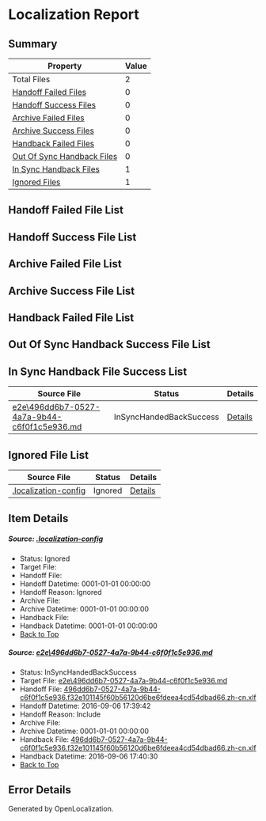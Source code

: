 # <a name='report-top'></a> Localization Report

## Summary
 Property | Value 
 -------- | ----- 
 Total Files | 2
[ Handoff Failed Files ](#handoff-failed-list)| 0
[ Handoff Success Files ](#handoff-success-list)| 0
[ Archive Failed Files ](#archive-failed-list)| 0
[ Archive Success Files ](#archive-success-list)| 0
[ Handback Failed Files ](#handback-failed-list)| 0
[ Out Of Sync Handback Files ](#outofsync-handback-success-list)| 0
[ In Sync Handback Files ](#insync-handback-success-list)| 1
[ Ignored Files ](#ignored-list)| 1

## <a name='handoff-failed-list'></a> Handoff Failed File List

## <a name='handoff-success-list'></a> Handoff Success File List

## <a name='archive-failed-list'></a> Archive Failed File List

## <a name='archive-success-list'></a> Archive Success File List

## <a name='handback-failed-list'></a> Handback Failed File List

## <a name='outofsync-handback-success-list'></a> Out Of Sync Handback Success File List

## <a name='insync-handback-success-list'></a> In Sync Handback File Success List
 Source File | Status | Details 
 ----------- | ------ | ------- 
 [e2e\496dd6b7-0527-4a7a-9b44-c6f0f1c5e936.md](https://github.com/OpenLocalizationTestOrg/ol-test0/blob/61809bd08184aa5c548a406f2caf81fde21bf26a/e2e/496dd6b7-0527-4a7a-9b44-c6f0f1c5e936.md) | InSyncHandedBackSuccess | [Details](#7d88f251d4b407b08566b0b8cf9be648b8ad3a571)

## <a name='ignored-list'></a> Ignored File List
 Source File | Status | Details 
 ----------- | ------ | ------- 
 [.localization-config](https://github.com/OpenLocalizationTestOrg/ol-test0/blob/61809bd08184aa5c548a406f2caf81fde21bf26a/.localization-config) | Ignored | [Details](#3d4f252ac210baf56311d7e97dcc2db10974dbd20)

## Item Details
##### <a name='3d4f252ac210baf56311d7e97dcc2db10974dbd20'></a> Source: [.localization-config](https://github.com/OpenLocalizationTestOrg/ol-test0/blob/61809bd08184aa5c548a406f2caf81fde21bf26a/.localization-config)
* Status: Ignored
* Target File: 
* Handoff File: 
* Handoff Datetime: 0001-01-01 00:00:00
* Handoff Reason: Ignored
* Archive File: 
* Archive Datetime: 0001-01-01 00:00:00
* Handback File: 
* Handback Datetime: 0001-01-01 00:00:00
* [Back to Top](#report-top)

##### <a name='7d88f251d4b407b08566b0b8cf9be648b8ad3a571'></a> Source: [e2e\496dd6b7-0527-4a7a-9b44-c6f0f1c5e936.md](https://github.com/OpenLocalizationTestOrg/ol-test0/blob/61809bd08184aa5c548a406f2caf81fde21bf26a/e2e/496dd6b7-0527-4a7a-9b44-c6f0f1c5e936.md)
* Status: InSyncHandedBackSuccess
* Target File: [e2e\496dd6b7-0527-4a7a-9b44-c6f0f1c5e936.md](https://github.com/OpenLocalizationTestOrg/ol-test0-zhcn/blob/ee86180c577f03bbf7e3eef44c9a3a74a067878e/e2e/496dd6b7-0527-4a7a-9b44-c6f0f1c5e936.md)
* Handoff File: [496dd6b7-0527-4a7a-9b44-c6f0f1c5e936.f32e101145f60b56120d6be6fdeea4cd54dbad66.zh-cn.xlf](https://github.com/OpenLocalizationTestOrg/ol-test0-handoff/blob/34f41005dbd54ec0dcc392d1c526a6ef3fba5009/ol-handoff/OpenLocalizationTestOrg/ol-test0-zhcn/ci/ht/496dd6b7-0527-4a7a-9b44-c6f0f1c5e936.f32e101145f60b56120d6be6fdeea4cd54dbad66.zh-cn.xlf)
* Handoff Datetime: 2016-09-06 17:39:42
* Handoff Reason: Include
* Archive File: 
* Archive Datetime: 0001-01-01 00:00:00
* Handback File: [496dd6b7-0527-4a7a-9b44-c6f0f1c5e936.f32e101145f60b56120d6be6fdeea4cd54dbad66.zh-cn.xlf](https://github.com/OpenLocalizationTestOrg/ol-test0-handback/blob/c4c1fbeb1685869c441d90cff3d765da56172556/ol-handback/OpenLocalizationTestOrg/ol-test0-zhcn/ci/ht/496dd6b7-0527-4a7a-9b44-c6f0f1c5e936.f32e101145f60b56120d6be6fdeea4cd54dbad66.zh-cn.xlf)
* Handback Datetime: 2016-09-06 17:40:30
* [Back to Top](#report-top)


## Error Details

Generated by OpenLocalization.
